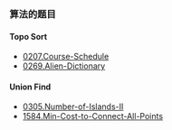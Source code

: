 ### 算法的题目

#### Topo Sort
- [0207.Course-Schedule](https://github.com/zjkang/algorithm-cpp/tree/main/c%2B%2B_algorithm/TopoSort/0207.Course-Schedule)
- [0269.Alien-Dictionary](https://github.com/zjkang/algorithm-cpp/tree/main/c%2B%2B_algorithm/TopoSort/0269.Alien-Dictionary)

#### Union Find
- [0305.Number-of-Islands-II](https://github.com/zjkang/algorithm-cpp/blob/main/c%2B%2B_algorithm/UnionFind/0305.Number-of-Islands-II)
- [1584.Min-Cost-to-Connect-All-Points](https://github.com/zjkang/algorithm-cpp/tree/main/c%2B%2B_algorithm/UnionFind/1584.Min-Cost-to-Connect-All-Points)

